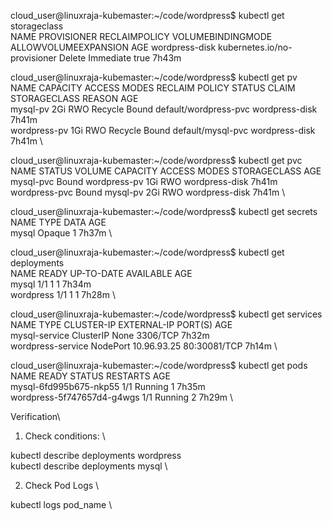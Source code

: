 cloud_user@linuxraja-kubemaster:~/code/wordpress$ kubectl get storageclass \
NAME             PROVISIONER                    RECLAIMPOLICY   VOLUMEBINDINGMODE   ALLOWVOLUMEEXPANSION   AGE
wordpress-disk   kubernetes.io/no-provisioner   Delete          Immediate           true                   7h43m

cloud_user@linuxraja-kubemaster:~/code/wordpress$ kubectl get pv \
NAME           CAPACITY   ACCESS MODES   RECLAIM POLICY   STATUS   CLAIM                   STORAGECLASS     REASON   AGE \
mysql-pv       2Gi        RWO            Recycle          Bound    default/wordpress-pvc   wordpress-disk            7h41m \
wordpress-pv   1Gi        RWO            Recycle          Bound    default/mysql-pvc       wordpress-disk            7h41m \

cloud_user@linuxraja-kubemaster:~/code/wordpress$ kubectl get pvc \
NAME            STATUS   VOLUME         CAPACITY   ACCESS MODES   STORAGECLASS     AGE \
mysql-pvc       Bound    wordpress-pv   1Gi        RWO            wordpress-disk   7h41m \
wordpress-pvc   Bound    mysql-pv       2Gi        RWO            wordpress-disk   7h41m \

cloud_user@linuxraja-kubemaster:~/code/wordpress$ kubectl get secrets \
NAME                  TYPE                                  DATA   AGE \
mysql                 Opaque                                1      7h37m \

cloud_user@linuxraja-kubemaster:~/code/wordpress$ kubectl get deployments \
NAME        READY   UP-TO-DATE   AVAILABLE   AGE \
mysql       1/1     1            1           7h34m \
wordpress   1/1     1            1           7h28m \

cloud_user@linuxraja-kubemaster:~/code/wordpress$ kubectl get services \
NAME                TYPE        CLUSTER-IP    EXTERNAL-IP   PORT(S)        AGE \
mysql-service       ClusterIP   None          <none>        3306/TCP       7h32m \
wordpress-service   NodePort    10.96.93.25   <none>        80:30081/TCP   7h14m \

cloud_user@linuxraja-kubemaster:~/code/wordpress$ kubectl get pods \
NAME                                READY   STATUS      RESTARTS   AGE \
mysql-6fd995b675-nkp55              1/1     Running     1          7h35m \
wordpress-5f747657d4-g4wgs          1/1     Running     2          7h29m \

Verification\

1. Check conditions: \

kubectl describe deployments wordpress \
kubectl describe deployments mysql \

2. Check Pod Logs \

kubectl logs pod_name \

